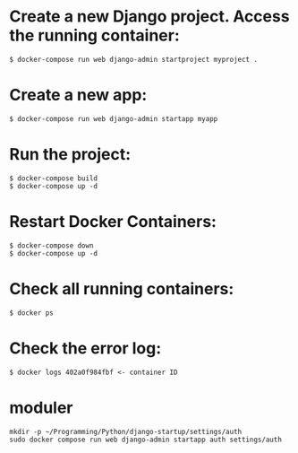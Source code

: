 # Create a new Django project. Access the running container:
    $ docker-compose run web django-admin startproject myproject .

# Create a new app:
    $ docker-compose run web django-admin startapp myapp

# Run the project:
    $ docker-compose build
    $ docker-compose up -d

# Restart Docker Containers:
    $ docker-compose down
    $ docker-compose up -d
    
# Check all running containers:
    $ docker ps

# Check the error log:
    $ docker logs 402a0f984fbf <- container ID

# moduler 
    mkdir -p ~/Programming/Python/django-startup/settings/auth
    sudo docker compose run web django-admin startapp auth settings/auth